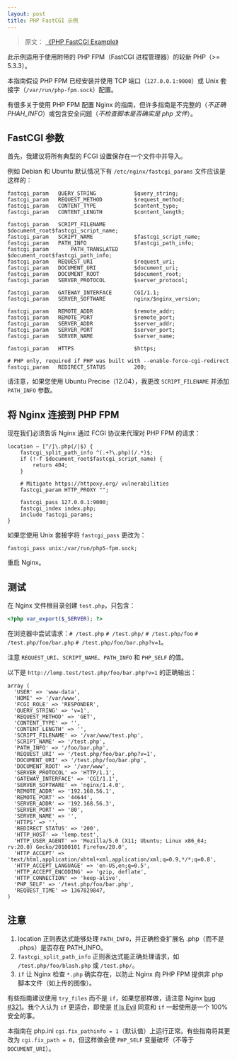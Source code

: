 ```yaml
---
layout: post
title: PHP FastCGI 示例
---
```


> 原文： [《PHP FastCGI Example》](https://www.nginx.com/resources/wiki/start/topics/examples/phpfcgi/)

此示例适用于使用附带的 PHP FPM（FastCGI 进程管理器）的较新 PHP（>= 5.3.3）。

本指南假设 PHP FPM 已经安装并使用 TCP 端口（`127.0.0.1:9000`）或 Unix 套接字（`/var/run/php-fpm.sock`）配置。

有很多关于使用 PHP FPM 配置 Nginx 的指南，但许多指南是不完整的（*不正确 PHAH_INFO*）或包含安全问题（*不检查脚本是否确实是 php 文件*）。

## FastCGI 参数

首先，我建议将所有典型的 FCGI 设置保存在一个文件中并导入。

例如 Debian 和 Ubuntu 默认情况下有 `/etc/nginx/fastcgi_params` 文件应该是这样的：

```shell
fastcgi_param   QUERY_STRING            $query_string;
fastcgi_param   REQUEST_METHOD          $request_method;
fastcgi_param   CONTENT_TYPE            $content_type;
fastcgi_param   CONTENT_LENGTH          $content_length;

fastcgi_param   SCRIPT_FILENAME         $document_root$fastcgi_script_name;
fastcgi_param   SCRIPT_NAME             $fastcgi_script_name;
fastcgi_param   PATH_INFO               $fastcgi_path_info;
fastcgi_param       PATH_TRANSLATED         $document_root$fastcgi_path_info;
fastcgi_param   REQUEST_URI             $request_uri;
fastcgi_param   DOCUMENT_URI            $document_uri;
fastcgi_param   DOCUMENT_ROOT           $document_root;
fastcgi_param   SERVER_PROTOCOL         $server_protocol;

fastcgi_param   GATEWAY_INTERFACE       CGI/1.1;
fastcgi_param   SERVER_SOFTWARE         nginx/$nginx_version;

fastcgi_param   REMOTE_ADDR             $remote_addr;
fastcgi_param   REMOTE_PORT             $remote_port;
fastcgi_param   SERVER_ADDR             $server_addr;
fastcgi_param   SERVER_PORT             $server_port;
fastcgi_param   SERVER_NAME             $server_name;

fastcgi_param   HTTPS                   $https;

# PHP only, required if PHP was built with --enable-force-cgi-redirect
fastcgi_param   REDIRECT_STATUS         200;
```

请注意，如果您使用 Ubuntu Precise（12.04），我更改 `SCRIPT_FILENAME` 并添加 `PATH_INFO` 参数。

## 将 Nginx 连接到 PHP FPM

现在我们必须告诉 Nginx 通过 FCGI 协议来代理对 PHP FPM 的请求：

```shell
location ~ [^/]\.php(/|$) {
    fastcgi_split_path_info ^(.+?\.php)(/.*)$;
    if (!-f $document_root$fastcgi_script_name) {
        return 404;
    }

    # Mitigate https://httpoxy.org/ vulnerabilities
    fastcgi_param HTTP_PROXY "";

    fastcgi_pass 127.0.0.1:9000;
    fastcgi_index index.php;
    include fastcgi_params;
}
```

如果您使用 Unix 套接字将 `fastcgi_pass` 更改为：

```shell
fastcgi_pass unix:/var/run/php5-fpm.sock;
```

重启 Nginx。

## 测试

在 Nginx 文件根目录创建 `test.php`，只包含：

```php
<?php var_export($_SERVER); ?>
```

在浏览器中尝试请求：`# /test.php` `# /test.php/` `# /test.php/foo` `# /test.php/foo/bar.php` `# /test.php/foo/bar.php?v=1`。

注意 `REQUEST_URI`、`SCRIPT_NAME`、`PATH_INFO` 和 `PHP_SELF` 的值。

以下是 `http://lemp.test/test.php/foo/bar.php?v=1` 的正确输出：

```
array (
  'USER' => 'www-data',
  'HOME' => '/var/www',
  'FCGI_ROLE' => 'RESPONDER',
  'QUERY_STRING' => 'v=1',
  'REQUEST_METHOD' => 'GET',
  'CONTENT_TYPE' => '',
  'CONTENT_LENGTH' => '',
  'SCRIPT_FILENAME' => '/var/www/test.php',
  'SCRIPT_NAME' => '/test.php',
  'PATH_INFO' => '/foo/bar.php',
  'REQUEST_URI' => '/test.php/foo/bar.php?v=1',
  'DOCUMENT_URI' => '/test.php/foo/bar.php',
  'DOCUMENT_ROOT' => '/var/www',
  'SERVER_PROTOCOL' => 'HTTP/1.1',
  'GATEWAY_INTERFACE' => 'CGI/1.1',
  'SERVER_SOFTWARE' => 'nginx/1.4.0',
  'REMOTE_ADDR' => '192.168.56.1',
  'REMOTE_PORT' => '44644',
  'SERVER_ADDR' => '192.168.56.3',
  'SERVER_PORT' => '80',
  'SERVER_NAME' => '',
  'HTTPS' => '',
  'REDIRECT_STATUS' => '200',
  'HTTP_HOST' => 'lemp.test',
  'HTTP_USER_AGENT' => 'Mozilla/5.0 (X11; Ubuntu; Linux x86_64; rv:20.0) Gecko/20100101 Firefox/20.0',
  'HTTP_ACCEPT' => 'text/html,application/xhtml+xml,application/xml;q=0.9,*/*;q=0.8',
  'HTTP_ACCEPT_LANGUAGE' => 'en-US,en;q=0.5',
  'HTTP_ACCEPT_ENCODING' => 'gzip, deflate',
  'HTTP_CONNECTION' => 'keep-alive',
  'PHP_SELF' => '/test.php/foo/bar.php',
  'REQUEST_TIME' => 1367829847,
)
```

## 注意

1. location 正则表达式能够处理 `PATH_INFO`，并正确检查扩展名 .php（而不是 .phps）是否存在 PATH_INFO。
2. `fastcgi_split_path_info` 正则表达式能正确处理请求，如 `/test.php/foo/blash.php` 或 `/test.php/`。
3. `if` 让 Nginx 检查 `*.php` 确实存在，以防止 Nginx 向 PHP FPM 提供非 php 脚本文件（如上传的图像）。

有些指南建议使用 `try_files` 而不是 `if`，如果您那样做，请注意 Nginx [bug #321](https://trac.nginx.org/nginx/ticket/321)。我个人认为 `if` 更适合，即使是 [If Is Evil](https://www.nginx.com/resources/wiki/start/topics/depth/ifisevil/) 同意和 `if` 一起使用是一个 100% 安全的事。

本指南在 php.ini `cgi.fix_pathinfo = 1`（默认值）上运行正常。有些指南将其更改为 `cgi.fix_path = 0`，但这样做会使 `PHP_SELF` 变量破坏（不等于 `DOCUMENT_URI`）。